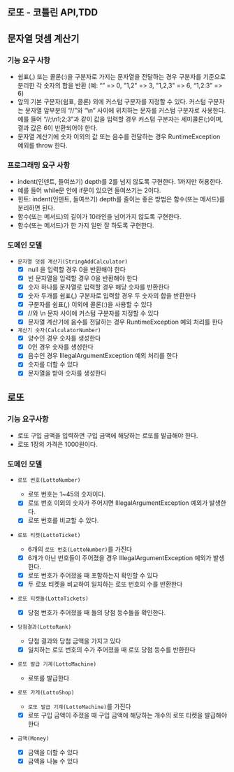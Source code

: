 ## 로또 - 코틀린 API,TDD

## 문자열 덧셈 계산기

### 기능 요구 사항
- 쉼표(,) 또는 콜론(:)을 구분자로 가지는 문자열을 전달하는 경우 구분자를 기준으로 분리한 각 숫자의 합을 반환 (예: “” => 0, "1,2" => 3, "1,2,3" => 6, “1,2:3” => 6)
- 앞의 기본 구분자(쉼표, 콜론) 외에 커스텀 구분자를 지정할 수 있다. 커스텀 구분자는 문자열 앞부분의 “//”와 “\n” 사이에 위치하는 문자를 커스텀 구분자로 사용한다. 예를 들어 “//;\n1;2;3”과 같이 값을 입력할 경우 커스텀 구분자는 세미콜론(;)이며, 결과 값은 6이 반환되어야 한다.
- 문자열 계산기에 숫자 이외의 값 또는 음수를 전달하는 경우 RuntimeException 예외를 throw 한다.

### 프로그래밍 요구 사항
- indent(인덴트, 들여쓰기) depth를 2를 넘지 않도록 구현한다. 1까지만 허용한다.
- 예를 들어 while문 안에 if문이 있으면 들여쓰기는 2이다.
- 힌트: indent(인덴트, 들여쓰기) depth를 줄이는 좋은 방법은 함수(또는 메서드)를 분리하면 된다.
- 함수(또는 메서드)의 길이가 10라인을 넘어가지 않도록 구현한다.
- 함수(또는 메서드)가 한 가지 일만 잘 하도록 구현한다.

### 도메인 모델

- `문자열 덧셈 계산기(StringAddCalculator)`
  - [X] null 을 입력할 경우 0을 반환해야 한다
  - [X] 빈 문자열을 입력할 경우 0을 반환해야 한다
  - [X] 숫자 하나를 문자열로 입력할 경우 해당 숫자를 반환한다
  - [X] 숫자 두개를 쉼표(,) 구분자로 입력할 경우 두 숫자의 합을 반환한다
  - [X] 구분자를 쉼표(,) 이외에 콜론(:)을 사용할 수 있다
  - [X] //와 \\n 문자 사이에 커스텀 구분자를 지정할 수 있다
  - [X] 문자열 계산기에 음수를 전달하는 경우 RuntimeException 예외 처리를 한다
  
- `계산기 숫자(CalculatorNumber)`
  - [X] 양수인 경우 숫자를 생성한다
  - [X] 0인 경우 숫자를 생성한다
  - [X] 음수인 경우 IllegalArgumentException 예외 처리를 한다
  - [X] 숫자를 더할 수 있다
  - [X] 문자열을 받아 숫자를 생성한다

## 로또

### 기능 요구사항
- 로또 구입 금액을 입력하면 구입 금액에 해당하는 로또를 발급해야 한다.
- 로또 1장의 가격은 1000원이다.

### 도메인 모델
- `로또 번호(LottoNumber)`
  - 로또 번호는 1~45의 숫자이다.
  - [X] 로또 번호 이외의 숫자가 주어지면 IllegalArgumentException 예외가 발생한다.
  - [X] 로또 번호를 비교할 수 있다.
  
- `로또 티켓(LottoTicket)`
  - 6개의 `로또 번호(LottoNumber)`를 가진다
  - [X] 6개가 아닌 번호들이 주어졌을 경우 IllegalArgumentException 예외가 발생한다.
  - [X] 로또 번호가 주어졌을 때 포함하는지 확인할 수 있다
  - [X] 두 로또 티켓을 비교하여 일치하는 로또 번호의 수를 반환한다

- `로또 티켓들(LottoTickets)`
  - [X] 당첨 번호가 주어졌을 때 들의 당첨 등수들을 확인한다.

- `당첨결과(LottoRank)`
  - 당첨 결과와 당첨 금액을 가지고 있다 
  - [X] 일치하는 로또 번호의 수가 주어졌을 때 로또 당첨 등수를 반환한다 

- `로또 발급 기계(LottoMachine)`
  - 로또를 발급한다

- `로또 가게(LottoShop)`
  - `로또 발급 기계(LottoMachine)`를 가진다
  - [X] 로또 구입 금액이 주졌을 때 구입 금액에 해당하는 개수의 로또 티켓을 발급해야 한다

- `금액(Money)`
  - [X] 금액을 더할 수 있다
  - [X] 금액을 나눌 수 있다
